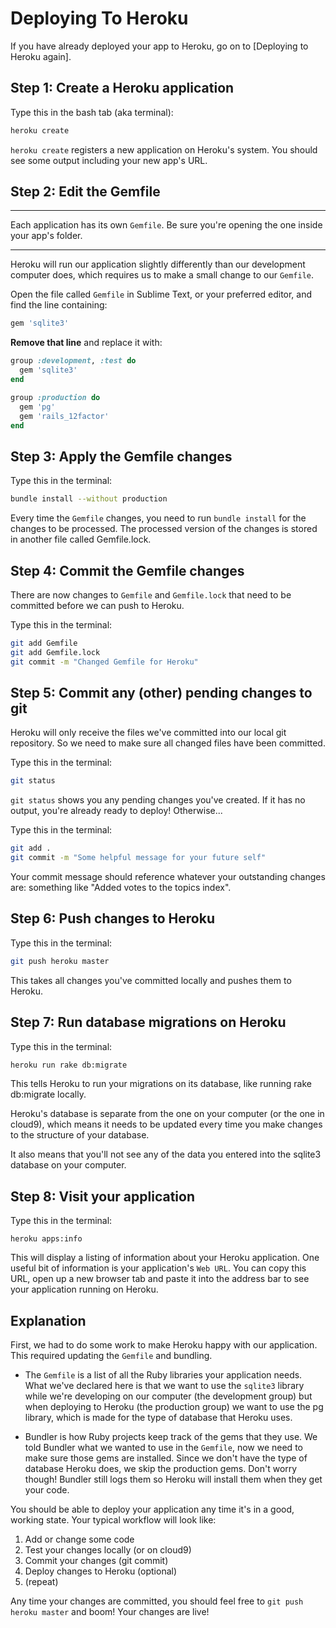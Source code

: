 # Deploying To Heroku

If you have already deployed your app to Heroku, go on to [Deploying to Heroku again].

## Step 1: Create a Heroku application
Type this in the bash tab (aka terminal):
```bash
heroku create
```
`heroku create` registers a new application on Heroku's system. You should see some output including your new app's URL.

## Step 2: Edit the Gemfile

---

Each application has its own `Gemfile`. Be sure you're opening the one inside your app's folder.

---

Heroku will run our application slightly differently than our development computer does, which requires us to make a small change to our `Gemfile`.

Open the file called `Gemfile` in Sublime Text, or your preferred editor, and find the line containing:

```ruby
gem 'sqlite3'
```

__Remove that line__ and replace it with:

```ruby
group :development, :test do
  gem 'sqlite3'
end

group :production do
  gem 'pg'
  gem 'rails_12factor'
end
```

## Step 3: Apply the Gemfile changes
Type this in the terminal:

```bash
bundle install --without production
```

Every time the `Gemfile` changes, you need to run `bundle install` for the changes to be processed. The processed version of the changes is stored in another file called Gemfile.lock.

## Step 4: Commit the Gemfile changes
There are now changes to `Gemfile` and `Gemfile.lock` that need to be committed before we can push to Heroku.

Type this in the terminal:

```bash
git add Gemfile
git add Gemfile.lock
git commit -m "Changed Gemfile for Heroku"
```

## Step 5: Commit any (other) pending changes to git
Heroku will only receive the files we've committed into our local git repository. So we need to make sure all changed files have been committed.

Type this in the terminal:
```bash
git status
```
`git status` shows you any pending changes you've created. If it has no output, you're already ready to deploy! Otherwise...

Type this in the terminal:
```bash
git add .
git commit -m "Some helpful message for your future self"
```
Your commit message should reference whatever your outstanding changes are: something like "Added votes to the topics index".

## Step 6: Push changes to Heroku
Type this in the terminal:
```bash
git push heroku master
```
This takes all changes you've committed locally and pushes them to Heroku.

## Step 7: Run database migrations on Heroku
Type this in the terminal:
```bash
heroku run rake db:migrate
```
This tells Heroku to run your migrations on its database, like running rake db:migrate locally.

Heroku's database is separate from the one on your computer (or the one in cloud9), which means it needs to be updated every time you make changes to the structure of your database.

It also means that you'll not see any of the data you entered into the sqlite3 database on your computer.

## Step 8: Visit your application
Type this in the terminal:
```
heroku apps:info
```

This will display a listing of information about your Heroku application.  One useful bit of information is your application's `Web URL`.  You can copy this URL, open up a new browser tab and paste it into the address bar to see your application running on Heroku.

## Explanation
First, we had to do some work to make Heroku happy with our application. This required updating the `Gemfile` and bundling.

* The `Gemfile` is a list of all the Ruby libraries your application needs. What we've declared here is that we want to use the `sqlite3` library while we're developing on our computer (the development group) but when deploying to Heroku (the production group) we want to use the pg library, which is made for the type of database that Heroku uses.

* Bundler is how Ruby projects keep track of the gems that they use. We told Bundler what we wanted to use in the `Gemfile`, now we need to make sure those gems are installed. Since we don't have the type of database Heroku does, we skip the production gems. Don't worry though! Bundler still logs them so Heroku will install them when they get your code.

You should be able to deploy your application any time it's in a good, working state. Your typical workflow will look like:

  1. Add or change some code
  1. Test your changes locally (or on cloud9)
  1. Commit your changes (git commit)
  1. Deploy changes to Heroku (optional)
  1. (repeat)

Any time your changes are committed, you should feel free to `git push heroku master` and boom! Your changes are live!
